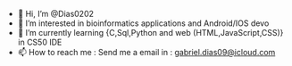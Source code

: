 - 👋 Hi, I’m @Dias0202
- 👀 I’m interested in bioinformatics applications and Android/IOS devo
- 🌱 I’m currently learning {C,Sql,Python and web (HTML,JavaScript,CSS)} in CS50 IDE
- 📫 How to reach me : Send me a email in : gabriel.dias09@icloud.com

<!---
Dias0202/Dias0202 is a ✨ special ✨ repository because its `README.md` (this file) appears on your GitHub profile.
You can click the Preview link to take a look at your changes.
--->
